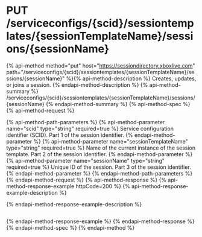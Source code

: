 # PUT /serviceconfigs/{scid}/sessiontemplates/{sessionTemplateName}/sessions/{sessionName}

{% api-method method="put" host="https://sessiondirectory.xboxlive.com" path="/serviceconfigs/{scid}/sessiontemplates/{sessionTemplateName}/sessions/{sessionName}" %}{% api-method-description %}
Creates, updates, or joins a session.
{% endapi-method-description %}
{% api-method-summary %}
/serviceconfigs/{scid}/sessiontemplates/{sessionTemplateName}/sessions/{sessionName}
{% endapi-method-summary %}
{% api-method-spec %}
{% api-method-request %}

{% api-method-path-parameters %}
{% api-method-parameter name="scid" type="string" required=true %}
Service configuration identifier (SCID). Part 1 of the session identifier.
{% endapi-method-parameter %}
{% api-method-parameter name="sessionTemplateName" type="string" required=true %}
Name of the current instance of the session template. Part 2 of the session identifier.
{% endapi-method-parameter %}
{% api-method-parameter name="sessionName" type="string" required=true %}
Unique ID of the session. Part 3 of the session identifier.
{% endapi-method-parameter %}
{% endapi-method-path-parameters %}
{% endapi-method-request %}
{% api-method-response %}
{% api-method-response-example httpCode=200 %}
{% api-method-response-example-description %}

{% endapi-method-response-example-description %}

```text
```
{% endapi-method-response-example %}
{% endapi-method-response %}
{% endapi-method-spec %}
{% endapi-method %}
